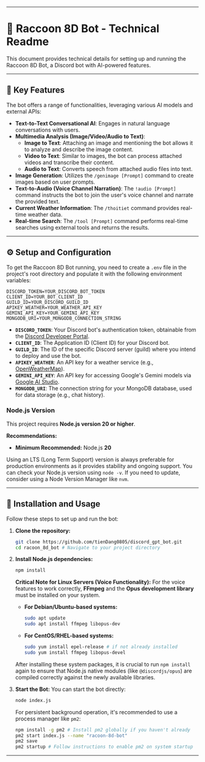 
-----

# 🤖 Raccoon 8D Bot - Technical Readme

This document provides technical details for setting up and running the Raccoon 8D Bot, a Discord bot with AI-powered features.

-----

## 🚀 Key Features

The bot offers a range of functionalities, leveraging various AI models and external APIs:

  * **Text-to-Text Conversational AI**: Engages in natural language conversations with users.
  * **Multimedia Analysis (Image/Video/Audio to Text)**:
      * **Image to Text**: Attaching an image and mentioning the bot allows it to analyze and describe the image content.
      * **Video to Text**: Similar to images, the bot can process attached videos and transcribe their content.
      * **Audio to Text**: Converts speech from attached audio files into text.
  * **Image Generation**: Utilizes the `/genimage [Prompt]` command to create images based on user prompts.
  * **Text-to-Audio (Voice Channel Narration)**: The `!audio [Prompt]` command instructs the bot to join the user's voice channel and narrate the provided text.
  * **Current Weather Information**: The `/thoitiet` command provides real-time weather data.
  * **Real-time Search**: The `/tool [Prompt]` command performs real-time searches using external tools and returns the results.

-----

## ⚙️ Setup and Configuration

To get the Raccoon 8D Bot running, you need to create a `.env` file in the project's root directory and populate it with the following environment variables:

```env
DISCORD_TOKEN=YOUR_DISCORD_BOT_TOKEN
CLIENT_ID=YOUR_BOT_CLIENT_ID
GUILD_ID=YOUR_DISCORD_GUILD_ID
APIKEY_WEATHER=YOUR_WEATHER_API_KEY
GEMINI_API_KEY=YOUR_GEMINI_API_KEY
MONGODB_URI=YOUR_MONGODB_CONNECTION_STRING
```

  * **`DISCORD_TOKEN`**: Your Discord bot's authentication token, obtainable from the [Discord Developer Portal](https://discord.com/developers/applications).
  * **`CLIENT_ID`**: The Application ID (Client ID) for your Discord bot.
  * **`GUILD_ID`**: The ID of the specific Discord server (guild) where you intend to deploy and use the bot.
  * **`APIKEY_WEATHER`**: An API key for a weather service (e.g., [OpenWeatherMap](https://openweathermap.org/)).
  * **`GEMINI_API_KEY`**: An API key for accessing Google's Gemini models via [Google AI Studio](https://aistudio.google.com/).
  * **`MONGODB_URI`**: The connection string for your MongoDB database, used for data storage (e.g., chat history).

### Node.js Version

This project requires **Node.js version 20 or higher**.

**Recommendations:**

  * **Minimum Recommended:** Node.js **20**

Using an LTS (Long Term Support) version is always preferable for production environments as it provides stability and ongoing support. You can check your Node.js version using `node -v`. If you need to update, consider using a Node Version Manager like `nvm`.

-----

## 🚀 Installation and Usage

Follow these steps to set up and run the bot:

1.  **Clone the repository:**

    ```bash
    git clone https://github.com/tienDang0805/discord_gpt_bot.git
    cd racoon_8d_bot # Navigate to your project directory
    ```

2.  **Install Node.js dependencies:**

    ```bash
    npm install
    ```

    **Critical Note for Linux Servers (Voice Functionality):**
    For the voice features to work correctly, **FFmpeg** and the **Opus development library** must be installed on your system.

      * **For Debian/Ubuntu-based systems:**
        ```bash
        sudo apt update
        sudo apt install ffmpeg libopus-dev
        ```
      * **For CentOS/RHEL-based systems:**
        ```bash
        sudo yum install epel-release # if not already installed
        sudo yum install ffmpeg libopus-devel
        ```

    After installing these system packages, it is crucial to run `npm install` again to ensure that Node.js native modules (like `@discordjs/opus`) are compiled correctly against the newly available libraries.

3.  **Start the Bot:**
    You can start the bot directly:

    ```bash
    node index.js
    ```

    For persistent background operation, it's recommended to use a process manager like `pm2`:

    ```bash
    npm install -g pm2 # Install pm2 globally if you haven't already
    pm2 start index.js --name "racoon-8d-bot"
    pm2 save
    pm2 startup # Follow instructions to enable pm2 on system startup
    ```

-----

